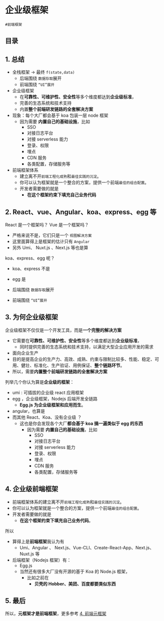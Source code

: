 
# 企业级框架

`#前端框架` 


## 目录
<!-- toc -->
 ## 1. 总结 

- 全栈框架 → 最终 `f(state,data)`
	- 后端围绕 `数据存取`展开
	- 前端围绕 `“UI”展开`
- 企业级框架
	- 在**可靠性、可维护性、安全性**等多个维度都达到**企业级标准**，
	- 完善的生态系统和技术支持
	- 内置**整个前端研发链路的全套解决方案**
- 现象：每个大厂都会基于 koa 包装一层 node 框架
	- 因为需要 **内置自己的基础设施**，比如
		- SSO
		- 对接日志平台
		- 对接 serverless 能力
		- 登录、权限
		- 埋点
		- CDN 服务
		- 各类配置，存储服务等
- 前端框架体系
	- 建立离不开`前端工程化成熟`和`最佳实践的沉淀`。
	- 你可以认为框架就是一个整合的方案，提供一个前端`最佳的组合配置`。
	- 开发者需要做的就是
		- **在这个框架约束下填充自己业务代码**

## 2. React、vue、Angular、koa、express、egg 等

React 是一个框架吗？ Vue 是一个框架吗？
- 严格来说不是，它们只是一个 `视图解决方案` 
- 这里面算得上是框架的估计只有 `Angular`
- 另外 Umi、 Nuxt.js 、Next.js 等也是算

koa、express、egg 呢？
- koa、express 不是
- egg 是

- 后端围绕 `数据存取`展开
- 前端围绕 `“UI”展开`

## 3. 为何企业级框架

企业级框架不仅仅是一个开发工具，而是**一个完整的解决方案**
- 它需要在**可靠性、可维护性、安全性**等多个维度都达到**企业级标准**，
	- 同时提供完善的生态系统和技术支持，以满足大型企业应用开发的需求
- 面向企业生产
- 目的是提高企业的生产力、高效、成熟、约束与限制比较多、性能、稳定、可用、健壮、标准化、生产验证、用例保证、**整个链路环节**。
- 所以，需要**内置整个前端研发链路的全套解决方案**

列举几个你认为算是**企业级的框架**：
- umi : 可插拔的企业级 react 应用框架
- egg ，企业级框架，Nodejs 后端开发全链路
	- **Egg.js 为企业级框架和应用而生**。
- angular，也算是
- 而其他 React、Koa、没有企业级 ？
	- 这也是你会发现各个大厂**都会基于 koa 搞一遍类似于 egg 的东西**
		- 因为需要 **内置自己的基础设施**，比如
			- SSO
			- 对接日志平台
			- 对接 serverless 能力
			- 登录、权限
			- 埋点
			- CDN 服务
			- 各类配置，存储服务等

## 4. 企业级前端框架

- 前端框架体系的建立离不开`前端工程化成熟`和`最佳实践的沉淀`。
- 你可以认为框架就是一个整合的方案，提供一个前端`最佳的组合配置`。
- 开发者需要做的就是
	- **在这个框架约束下填充自己业务代码**。

所以
- 算得上是**前端框架**我认为有
	- Umi、Angular 、 Next.js、Vue-CLI、Create-React-App、Next.js、Nuxt.js 等
- 后端框架（Nodejs 框架）有：
	- Egg.js
	- 当然还有很多大厂没有开源的基于 Koa 的 Node.js 框架，
		- 比如之前在
			- **贝壳的 Hobber、美团、百度都要类似东西**

## 5. 最后

所以，**元框架才是前端框架**，更多参考 [4. 前端元框架](/post/toITVGO3.html)
